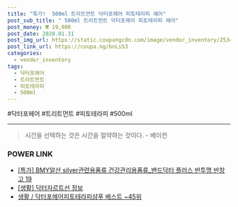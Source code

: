 ```yaml
--- 
title: "특가!  500ml 트리트먼트 닥터포헤어 피토테라피 헤어" 
post_sub_title: " 500ml 트리트먼트 닥터포헤어 피토테라피 헤어" 
post_money: ₩ 19,900 
post_date: 2020.01.31 
post_img_url: https://static.coupangcdn.com/image/vendor_inventory/2534/a672e78c7a5f55e5fb353071cd91bcc69f9e70ce981dc9375baa26d5b938.jpg 
post_link_url: https://coupa.ng/bnLs53 
categories: 
  - vendor_inventory 
tags: 
  - 닥터포헤어 
  - 트리트먼트 
  - 피토테라피 
  - 500ml 
--- 
```

  #닥터포헤어 #트리트먼트 #피토테라피 #500ml 
<hr> 

> 시간을 선택하는 것은 시간을 절약하는 것이다. - 베이컨 


### POWER LINK

* <a href="https://blog.naver.com/an0733/221789158336" target="_blank">[특가] BMY알산 silver관련용품류 건강관리용품류_밴드닥터 플러스 반투명 반창고 19</a>
* <a href="https://blog.naver.com/sakai111/221769742576" target="_blank"> [생활] 닥터자르트선 정보 </a>
* <a href="https://blog.naver.com/santokki14/221779150742" target="_blank">생활 / 닥터포헤어피토테라피샴푸 베스트 ~45위</a>
